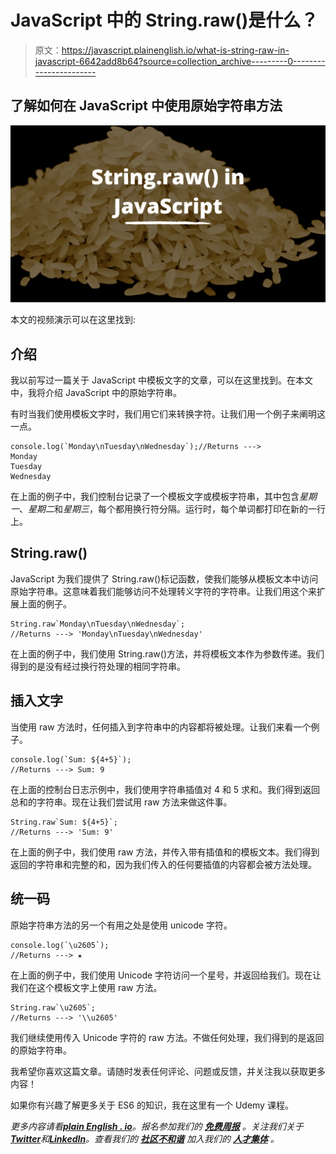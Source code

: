 # JavaScript 中的 String.raw()是什么？

> 原文：<https://javascript.plainenglish.io/what-is-string-raw-in-javascript-6642add8b64?source=collection_archive---------0----------------------->

## 了解如何在 JavaScript 中使用原始字符串方法

![](img/bc5116225376b65eb61a48d9853d8380.png)

本文的视频演示可以在这里找到:

## 介绍

我以前写过一篇关于 JavaScript 中模板文字的文章，可以在这里找到。在本文中，我将介绍 JavaScript 中的原始字符串。

有时当我们使用模板文字时，我们用它们来转换字符。让我们用一个例子来阐明这一点。

```
console.log(`Monday\nTuesday\nWednesday`);//Returns --->
Monday
Tuesday
Wednesday
```

在上面的例子中，我们控制台记录了一个模板文字或模板字符串，其中包含*星期一*、*星期二*和*星期三*，每个都用换行符分隔。运行时，每个单词都打印在新的一行上。

## String.raw()

JavaScript 为我们提供了 String.raw()标记函数，使我们能够从模板文本中访问原始字符串。这意味着我们能够访问不处理转义字符的字符串。让我们用这个来扩展上面的例子。

```
String.raw`Monday\nTuesday\nWednesday`;
//Returns ---> 'Monday\nTuesday\nWednesday'
```

在上面的例子中，我们使用 String.raw()方法，并将模板文本作为参数传递。我们得到的是没有经过换行符处理的相同字符串。

## 插入文字

当使用 raw 方法时，任何插入到字符串中的内容都将被处理。让我们来看一个例子。

```
console.log(`Sum: ${4+5}`);
//Returns ---> Sum: 9
```

在上面的控制台日志示例中，我们使用字符串插值对 4 和 5 求和。我们得到返回总和的字符串。现在让我们尝试用 raw 方法来做这件事。

```
String.raw`Sum: ${4+5}`;
//Returns ---> 'Sum: 9'
```

在上面的例子中，我们使用 raw 方法，并传入带有插值和的模板文本。我们得到返回的字符串和完整的和，因为我们传入的任何要插值的内容都会被方法处理。

## 统一码

原始字符串方法的另一个有用之处是使用 unicode 字符。

```
console.log(`\u2605`);
//Returns ---> ★
```

在上面的例子中，我们使用 Unicode 字符访问一个星号，并返回给我们。现在让我们在这个模板文字上使用 raw 方法。

```
String.raw`\u2605`;
//Returns ---> '\\u2605'
```

我们继续使用传入 Unicode 字符的 raw 方法。不做任何处理，我们得到的是返回的原始字符串。

我希望你喜欢这篇文章。请随时发表任何评论、问题或反馈，并关注我以获取更多内容！

如果你有兴趣了解更多关于 ES6 的知识，我在这里有一个 Udemy 课程。

*更多内容请看*[***plain English . io***](https://plainenglish.io/)*。报名参加我们的* [***免费周报***](http://newsletter.plainenglish.io/) *。关注我们关于*[***Twitter***](https://twitter.com/inPlainEngHQ)*和*[***LinkedIn***](https://www.linkedin.com/company/inplainenglish/)*。查看我们的* [***社区不和谐***](https://discord.gg/GtDtUAvyhW) *加入我们的* [***人才集体***](https://inplainenglish.pallet.com/talent/welcome) *。*